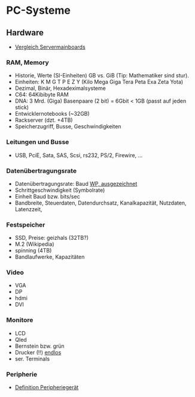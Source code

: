 # PC-Systeme

## Hardware

- [Vergleich Servermainboards](https://www.warenvergleich.de/server-mainboard/?utm_source=bing&utm_medium=cpc&utm_content=search&msclkid=1a611cfaced618edbe7d7dbfddb2736f)

### RAM, Memory
- Historie, Werte (SI-Einheiten) GB vs. GiB (Tip: Mathematiker sind stur).
- Einheiten: K M G T P E Z Y (Kilo Mega Giga Tera Peta Exa Zeta Yota)
- Dezimal, Binär, Hexadeximalsysteme
- C64: 64Kibibyte RAM
- DNA: 3 Mrd. (Giga) Basenpaare (2 bit) = 6Gbit < 1GB (passt auf jeden stick)
- Entwicklernotebooks (~32GB)
- Rackserver (dzt. +4TB)
- Speicherzugriff, Busse, Geschwindigkeiten

### Leitungen und Busse
- USB, PciE, Sata, SAS, Scsi, rs232, PS/2, Firewire, ...

### Datenübertragungsrate
- Datenübertragungsrate: Baud [WP, ausgezeichnet](https://de.wikipedia.org/wiki/Daten%C3%BCbertragungsrate)
- Schrittgeschwindigkeit (Symbolrate)
- Einheit Baud bzw. bits/sec 
- Bandbreite, Steuerdaten, Datendurchsatz, Kanalkapazität, Nutzdaten, Latenzzeit, 

### Festspeicher
- SSD, Preise: geizhals (32TB?)
- M.2 (Wikipedia)
- spinning (4TB)
- Bandlaufwerke, Kapazitäten

### Video
- VGA
- DP
- hdmi
- DVI

### Monitore
- LCD
- Qled
- Bernstein bzw. grün
- Drucker (!!) [endlos](https://de.wikipedia.org/wiki/Endlosdruckpapier#Endlospapier_als_Benutzerschnittstelle)
- ser. Terminals

### Peripherie
- [Definition Peripheriegerät](https://de.wikipedia.org/wiki/Peripherieger%C3%A4t)

